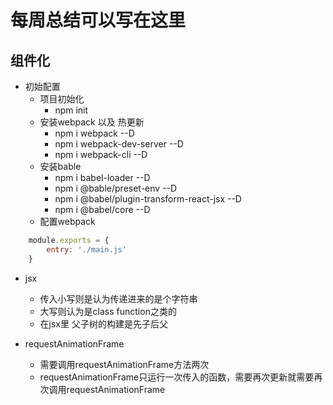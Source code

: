 # 每周总结可以写在这里

## 组件化
- 初始配置
  - 项目初始化
    - npm init 
  - 安装webpack 以及 热更新
    - npm i webpack --D
    - npm i webpack-dev-server --D
    - npm i webpack-cli --D
  - 安装bable
    - npm i babel-loader --D
    - npm i @bable/preset-env --D
    - npm i @babel/plugin-transform-react-jsx --D
    - npm i @babel/core --D
  - 配置webpack

```Javascript
    module.exports = {
        entry: './main.js'
    }
```

- jsx
  - 传入小写则是认为传递进来的是个字符串
  - 大写则认为是class function之类的
  - 在jsx里 父子树的构建是先子后父

- requestAnimationFrame
  - 需要调用requestAnimationFrame方法两次
  - requestAnimationFrame只运行一次传入的函数，需要再次更新就需要再次调用requestAnimationFrame
